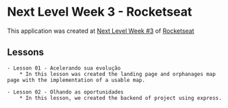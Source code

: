 # Next Level Week 3 - Rocketseat
This application was created at [Next Level Week #3](https://nextlevelweek.com/) of [Rocketseat](https://rocketseat.com.br)

## Lessons
    - Lesson 01 - Acelerando sua evolução
        * In this lesson was created the landing page and orphanages map page with the implementation of a usable map.

    - Lesson 02 - Olhando as oportunidades
        * In this lesson, we created the backend of project using express.
